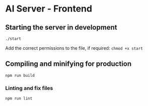 # AI Server - Frontend

## Starting the server in development
```
./start
```

Add the correct permissions to the file, if required: `chmod +x start`

## Compiling and minifying for production
```
npm run build
```

### Linting and fix files
```
npm run lint
```